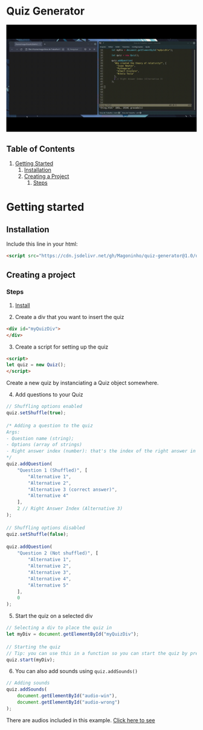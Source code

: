 # Quiz Generator

![demo](./demo.gif)

## Table of Contents
1. [Getting Started](#getting-started)
	1. [Installation](#installation)
	2. [Creating a Project](#creating-a-project)
		1. [Steps](#steps)

# Getting started
## Installation
Include this line in your html:
```html
<script src="https://cdn.jsdelivr.net/gh/Magoninho/quiz-generator@1.0/quiz-generator-lib/dist/Quiz.js"></script>
```

## Creating a project
### Steps
1. [Install](#installation)

2. Create a div that you want to insert the quiz

```html
<div id="myQuizDiv">
</div>
```

3. Create a script for setting up the quiz
```html
<script>
let quiz = new Quiz();
</script>
```
Create a new quiz by instanciating a Quiz object somewhere.

4. Add questions to your Quiz
```js
// Shuffling options enabled
quiz.setShuffle(true);

/* Adding a question to the quiz
Args: 
- Question name (string);
- Options (array of strings)
- Right answer index (number): that's the index of the right answer in the options array
*/
quiz.addQuestion(
	"Question 1 (Shuffled)", [
		"Alternative 1",
		"Alternative 2",
		"Alternative 3 (correct answer)",
		"Alternative 4"
	],
	2 // Right Answer Index (Alternative 3)
);

// Shuffling options disabled
quiz.setShuffle(false);

quiz.addQuestion(
	"Question 2 (Not shuffled)", [
		"Alternative 1",
		"Alternative 2",
		"Alternative 3",
		"Alternative 4",
		"Alternative 5"
	],
	0
);
```

5. Start the quiz on a selected div

```js
// Selecting a div to place the quiz in
let myDiv = document.getElementById("myQuizDiv");

// Starting the quiz
// Tip: you can use this in a function so you can start the quiz by pressing a button for example
quiz.start(myDiv);
```

6. You can also add sounds using `quiz.addSounds()`
```js
// Adding sounds
quiz.addSounds(
	document.getElementById("audio-win"),
	document.getElementById("audio-wrong")
);
```

There are audios included in this example. [Click here to see](./sounds/)